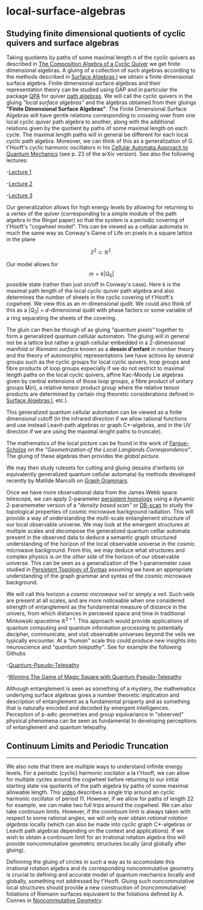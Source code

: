 # local-surface-algebras
Studying finite dimensional quotients of cyclic quivers and surface algebras
---
Taking quotients by paths of some maximal length $n$ of the cyclic quivers as described in [The Composition Algebra of a Cyclic Quiver](https://github.com/The-Singularity-Research/loac-surface-algebras/blob/main/15988304.pdf) we get finite dimensional algebras. A gluing
of a collection of such algebras according to the methods described in [Surface Algebras I](https://github.com/The-Singularity-Research/cirq_hybrid_codes/blob/master/Surface_Algebras_I%20(3).pdf) we obtain a finite dimensional surface algebra. Finite dimensional surface algebras and their representation theory can be studied using GAP and in particular the package [QPA](https://www.gap-system.org/Manuals/pkg/qpa/doc/chap0.html#contents) for quiver [path algebras](https://www.gap-system.org/Manuals/pkg/qpa/doc/chap4.html). We will call the cyclic quivers in the gluing *"local surface algebras"* and the algebras obtained from their gluings **"Finite Dimensional Surface Algebras"**. The Finite Dimensional Surface Algebras will have gentle relations corresponding to crossing over from one local cyclic quiver path algebra to another, along with the additional relations given by the quotient by paths of some maximal length on each cycle. The maximal length paths will in general be different for each local cyclic path algebra. Moreover, we can think of this as a generalization of G. t'Hooft's cyclic harmonic oscillators in his [Cellular Automata Approach to Quantum Mechanics](https://github.com/The-Singularity-Research/local-surface-algebras/blob/main/1405.1548.pdf) (see p. 23 of the arXiv version). See also the following lectures:

-[Lecture 1](https://www.youtube.com/watch?v=F3hPvusB0ds)

-[Lecture 2](https://www.youtube.com/watch?v=d2R9cbttqBY)

-[Lecture 3](https://www.youtube.com/watch?v=a7xw0p4WfDs)

Our generalization allows for high energy levels by allowing for returning to a vertex of the quiver (corresponding to a simple module of the path algebra in the Ringel paper) so that the system is a periodic covering of t'Hooft's "cogwheel model". This can be viewed as a cellular automata in much the same way as Conway's Game of Life on pixels in a square lattice in the plane 

$$\mathbb{Z}^2 \subset \mathbb{R}^2.$$

Our model allows for $$m = k|Q_0|$$ possible state (rather than just on/off in Conway's case). Here k is the maximal path length of the local cyclic quiver path algebra and also determines the number of sheets in the cyclic covering of t'Hooft's cogwheel. We view this as an $m$-dimensional qudit. We could also think of this as a $|Q_0|$ = $d$-dimensional qudit with phase factors or some variable of a ring separating the sheets of the covering. 

The gluin can then be though of as gluing *"quantum pixels"* together to form a generalized quantum cellular automaton. The gluing will in general not be a lattice but rather a graph cellular embedded in a $2$-dimensional manifold or *Riemann surface* known as a **dessin d'enfant** in number theory and the theory of automorphic representations (we have actions by several groups such as the cyclic groups for local cyclic quivers, loop groups and fibre products of loop groups especially if we do not restrict to maximal length paths on the local cyclic quivers, affine Kac-Moody Lie algebras given by central extensions of those loop groups, a fibre product of unitary groups $\mathbf{U}(n)$, a relative tensor product group where the relative tensor products are determined by certain ring theoretic considerations defined in [Surface Algebras I](https://github.com/The-Singularity-Research/cirq_hybrid_codes/blob/master/Surface_Algebras_I%20(3).pdf), etc.). 

This generalized quantum cellular automaton can be viewed as a finite dimensional cutoff (in the infrared direction if we allow rational functions and use instead Leavit-path algebras or graph C*-algebras, and in the UV direction if we are using the maximal lenght paths to truncate). 

The mathematics of the local picture can be found in the work of [Fargue-Scholze](https://github.com/The-Singularity-Research/local-surface-algebras/blob/main/2102.13459.pdf) on the *"Geometrization of the Local Langlands Correspondence"*. The gluing of these algebras then provides the *global picture*. 

We may then study rulesets for cutting and gluing dessins d'enfants (or equivalently generalized quantum cellular automata) by methods developed recently by Matilde Marcolli on [Graph Grammars](https://github.com/The-Singularity-Research/local-surface-algebras/blob/main/GraphGrammars.pdf). 

Once we have more observational data from the James Webb space telescope, we can apply $2$-parameter [persistent homology](https://github.com/The-Singularity-Research/TDA-Entanglement) using a dynamic $2$-paramemeter version of a *"density based scan"* or [DB-scan](https://scikit-learn.org/stable/modules/generated/sklearn.cluster.DBSCAN.html) to study the topological properties of cosmic microwave background radiation. This will provide a way of understanding the multi-scale entanglement structure of our local observable universe. We may look at the emergent structures at multiple scales and decompose the generalized quantum celllar automata present in the observed data to deduce a semantic graph structured understanding of the horizon of the local observable universe in the cosmic microwave background. From this, we may deduce what structures and complex physics is on the *other side* of the horizon of our observable universe. This can be seen as a generalization of the $1$-paramemeter case studied in [Persistent Topology of Syntax](https://github.com/The-Singularity-Research/local-surface-algebras/blob/main/PersistentTopologySyntax.pdf) assuming we have an appropriate understanding of the graph grammar and syntax of the cosmic microwave background. 

We will call this horizon a *cosmic microwave veil* or simply a *veil*. Such veils are present at all scales, and are more noticeable when one considered strength of entanglement as the fundamental measure of distance in the univers, from which distances in percieved space and time in traditional Minkowski spacetime $\mathbb{R}^{3+1}$. This approach would provide applications of quantum computing and quantum information processing to potentially decipher,  communicate, and visit observable universes beyond the veils we typically encounter. At a *"human"* scale this could produce new insights into neuroscience and *"quantum telepathy"*. See for example the following Githubs

-[Quantum-Pseudo-Telepathy](https://github.com/Strilanc/Quantum-Pseudo-Telepathy)

-[Winning The Game of Magic Square with Quantum Pseudo-Telepathy](https://github.com/qiskit-community/qiskit-community-tutorials/blob/master/terra/qis_adv/quantum_magic_square.ipynb)

Although entanglement is seen as something of a mystery, the mathematics underlying surface algebras gives a number theoretic implication and description of entanglement as a fundamental property and as something that is naturally encoded and decoded by emergent intelligences. Perception of p-adic geometries and group equivariance in "observed" physical phenomena can be seen as fundamental to developing perceptions of entanglement and quantum telepathy. 

## Continuum Limits and Periodic Truncation
---
We also note that there are multiple ways to understand infinite energy levels. For a periodic (cyclic) harmonic oscilator a la t'Hooft, we can allow for multiple cycles around the cogwheel before returning to our initial starting state via quotients of the path algebra by paths of some maximal allowable length. This [video](https://www.youtube.com/watch?v=a7xw0p4WfDs&list=RDLVa7xw0p4WfDs&start_radio=1&rv=a7xw0p4WfDs&t=131) describes a single trip around an cyclic harmonic oscillator of period $11$. However, if we allow for paths of length $22$ for example, we can make two full trips around the cogwheel. We can also take continuum limits. However, if the conintuum limit is always taken with respect to some rational angles, we will only ever obtain *rational rotation algebras* locally (which can also be made into cyclic graph C*-algebras or Leavitt path algebras depending on the context and applications). If we wish to obtain a continuum limit for an irrational rotation algebra this will provide noncommutative geometric structures locally (and globally after gluing). 

Definining the gluing of circles in such a way as to accomodate this irrational rotation algebra and its corresponding noncommutative geometry is crucial to defining and accurate model of quantum mechanics locally and globally, something not addressed by t'Hooft. Gluing such noncommutative local structures should provide a new construction of (noncommutative) foliations of Riemann surfaces equivalent to the foliations defined by A. Connes in [Noncommutative Geometry](https://alainconnes.org/wp-content/uploads/book94bigpdf.pdf). 
